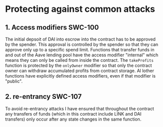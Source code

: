 # Protecting against common attacks

## 1. Access modifiers SWC-100
The initial depsoit of DAI into escrow into the contract has to be approved by the spender. This approval is controlled by the spender so that they can approve only up to a specific spend limit. Functions that transfer funds in and out of the Aave lending pool have the access modifier "internal" which means they can only be called from inside the contract. The `takeProfits` function is protected by the `onlyOwner` modifier so that only the contract owner can withdraw accumulated profits from contract storage. Al lother functions have explicitly defined access modifiers, even if that modifier is "public".

## 2. re-entrancy SWC-107
To avoid re-entrancy attacks I have ensured that throughout the contract any transfers of funds (which in this contract include LINK and DAI transfers) only occur after any state changes in the same function. 